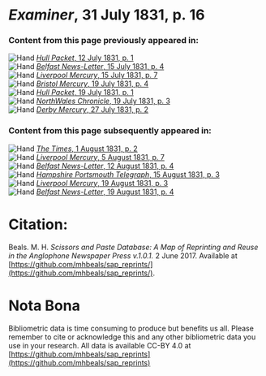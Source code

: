 # *Examiner*, 31 July 1831, p. 16  
  
### Content from this page previously appeared in:  
![Hand](http://scissorsandpaste.net/wp-content/uploads/2017/06/smallhandpointer.png) [*Hull Packet*, 12 July 1831, p. 1](https://mhbeals.github.io/sap_html/Hull-Packet/Hull-Packet-12-July-1831-p-1)  
![Hand](http://scissorsandpaste.net/wp-content/uploads/2017/06/smallhandpointer.png) [*Belfast News-Letter*, 15 July 1831, p. 4](https://mhbeals.github.io/sap_html/Belfast-News-Letter/Belfast-News-Letter-15-July-1831-p-4)  
![Hand](http://scissorsandpaste.net/wp-content/uploads/2017/06/smallhandpointer.png) [*Liverpool Mercury*, 15 July 1831, p. 7](https://mhbeals.github.io/sap_html/Liverpool-Mercury/Liverpool-Mercury-15-July-1831-p-7)  
![Hand](http://scissorsandpaste.net/wp-content/uploads/2017/06/smallhandpointer.png) [*Bristol Mercury*, 19 July 1831, p. 4](https://mhbeals.github.io/sap_html/Bristol-Mercury/Bristol-Mercury-19-July-1831-p-4)  
![Hand](http://scissorsandpaste.net/wp-content/uploads/2017/06/smallhandpointer.png) [*Hull Packet*, 19 July 1831, p. 1](https://mhbeals.github.io/sap_html/Hull-Packet/Hull-Packet-19-July-1831-p-1)  
![Hand](http://scissorsandpaste.net/wp-content/uploads/2017/06/smallhandpointer.png) [*NorthWales Chronicle*, 19 July 1831, p. 3](https://mhbeals.github.io/sap_html/NorthWales-Chronicle/NorthWales-Chronicle-19-July-1831-p-3)  
![Hand](http://scissorsandpaste.net/wp-content/uploads/2017/06/smallhandpointer.png) [*Derby Mercury*, 27 July 1831, p. 2](https://mhbeals.github.io/sap_html/Derby-Mercury/Derby-Mercury-27-July-1831-p-2)  
  
### Content from this page subsequently appeared in:  
![Hand](http://scissorsandpaste.net/wp-content/uploads/2017/06/smallhandpointer.png) [*The Times*, 1 August 1831, p. 2](https://mhbeals.github.io/sap_html/The-Times/The-Times-1-August-1831-p-2)  
![Hand](http://scissorsandpaste.net/wp-content/uploads/2017/06/smallhandpointer.png) [*Liverpool Mercury*, 5 August 1831, p. 7](https://mhbeals.github.io/sap_html/Liverpool-Mercury/Liverpool-Mercury-5-August-1831-p-7)  
![Hand](http://scissorsandpaste.net/wp-content/uploads/2017/06/smallhandpointer.png) [*Belfast News-Letter*, 12 August 1831, p. 4](https://mhbeals.github.io/sap_html/Belfast-News-Letter/Belfast-News-Letter-12-August-1831-p-4)  
![Hand](http://scissorsandpaste.net/wp-content/uploads/2017/06/smallhandpointer.png) [*Hampshire Portsmouth Telegraph*, 15 August 1831, p. 3](https://mhbeals.github.io/sap_html/Hampshire-Portsmouth-Telegraph/Hampshire-Portsmouth-Telegraph-15-August-1831-p-3)  
![Hand](http://scissorsandpaste.net/wp-content/uploads/2017/06/smallhandpointer.png) [*Liverpool Mercury*, 19 August 1831, p. 3](https://mhbeals.github.io/sap_html/Liverpool-Mercury/Liverpool-Mercury-19-August-1831-p-3)  
![Hand](http://scissorsandpaste.net/wp-content/uploads/2017/06/smallhandpointer.png) [*Belfast News-Letter*, 19 August 1831, p. 4](https://mhbeals.github.io/sap_html/Belfast-News-Letter/Belfast-News-Letter-19-August-1831-p-4)  


# Citation: 

Beals. M. H. *Scissors and Paste Database: A Map of Reprinting and Reuse in the Anglophone Newspaper Press v.1.0.1.* 2 June 2017. Available at [https://github.com/mhbeals/sap_reprints/](https://github.com/mhbeals/sap_reprints/). 

# Nota Bona

Bibliometric data is time consuming to produce but benefits us all. Please remember to cite or acknowledge this and any other bibliometric data you use in your research. All data is available CC-BY 4.0 at [https://github.com/mhbeals/sap_reprints](https://github.com/mhbeals/sap_reprints)